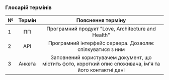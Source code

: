 ### Глосарій термінів

| № |    Термін    |                                            Пояснення терміну                                            |
|---|:------------:|:-------------------------------------------------------------------------------------------------------:|
| 1 | ПП           | Програмний продукт "Love, Architecture and Health"                                                      |
| 2 | API          | Програмний інтерфейс сервера. Дозволяє спілкуватися з ним                                               |
| 3 | Анкета       | Заповнений користувачем документ, що містить фото, короткий опис споживача, ім'я та його контактні дані |
